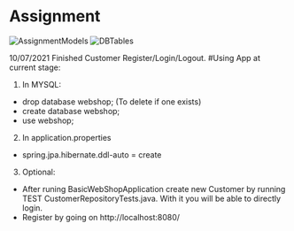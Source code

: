 # Assignment
![AssignmentModels](https://customer-images.githubusercontent.com/64073869/124298949-28548000-db5d-11eb-8387-b2c30ec2bf36.png)
![DBTables](https://customer-images.githubusercontent.com/64073869/124298961-2be80700-db5d-11eb-8623-29f13d4a25ef.png)

10/07/2021
Finished Customer Register/Login/Logout. 
#Using App at current stage: 
1. In MYSQL: 
-  drop database webshop; (To delete if one exists)
-  create database webshop;
-  use webshop;
2. In application.properties
- spring.jpa.hibernate.ddl-auto = create
3. Optional: 
- After runing BasicWebShopApplication create new Customer by running TEST CustomerRepositoryTests.java. With it you will be able to directly login.
- Register by going on http://localhost:8080/


